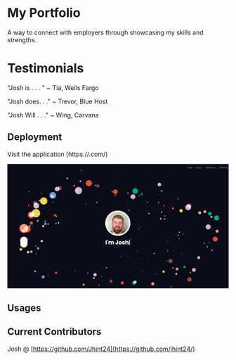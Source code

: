 # My Portfolio

A way to connect with employers through showcasing my skills and strengths. 

# Testimonials
"Josh is . . . " 
~ Tia, Wells Fargo

"Josh does. . ." 
~ Trevor, Blue Host

"Josh Will . . ."
~ Wing, Carvana




## Deployment
Visit the application [https://.com/)



![](Portfolio/img/portshot.png)

## Usages


## Current Contributors

Josh @ [https://github.com/Jhint24](https://github.com/jhint24/)

